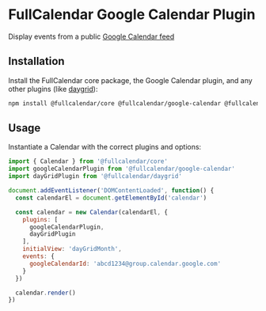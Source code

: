 
# FullCalendar Google Calendar Plugin

Display events from a public [Google Calendar feed](https://support.google.com/calendar/answer/37648?hl=en)

## Installation

Install the FullCalendar core package, the Google Calendar plugin, and any other plugins (like [daygrid](https://fullcalendar.io/docs/month-view)):

```sh
npm install @fullcalendar/core @fullcalendar/google-calendar @fullcalendar/daygrid
```

## Usage

Instantiate a Calendar with the correct plugins and options:

```js
import { Calendar } from '@fullcalendar/core'
import googleCalendarPlugin from '@fullcalendar/google-calendar'
import dayGridPlugin from '@fullcalendar/daygrid'

document.addEventListener('DOMContentLoaded', function() {
  const calendarEl = document.getElementById('calendar')

  const calendar = new Calendar(calendarEl, {
    plugins: [
      googleCalendarPlugin,
      dayGridPlugin
    ],
    initialView: 'dayGridMonth',
    events: {
      googleCalendarId: 'abcd1234@group.calendar.google.com'
    }
  })

  calendar.render()
})
```
